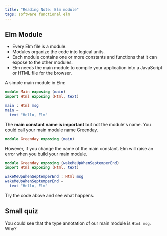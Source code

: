 ```yaml
---
title: "Reading Note: Elm module"
tags: software functional elm
---
```


## Elm Module

- Every Elm file is a module.
- Modules organize the code into logical units.
- Each module contains one or more constants and functions that it can expose to the other modules.
- Elm needs the main module to compile your application into a JavaScript or HTML file for the browser.

A simple main module in Elm:

```elm
module Main exposing (main)
import Html exposing (Html, text)

main : Html msg
main =
  text "Hello, Elm"
```

The **main constant name is important** but not the module's name. You could call your main module name Greenday.

```elm
module Greenday exposing (main)
```

However, if you change the name of the main constant. Elm will raise an error when you build your main module.

```elm
module Greenday exposing (wakeMeUpWhenSeptemperEnd)
import Html exposing (Html, text)

wakeMeUpWhenSeptemperEnd : Html msg
wakeMeUpWhenSeptemperEnd =
  text "Hello, Elm"
```

Try the code above and see what happens.

## Small quiz

You could see that the type annotation of our main module is `Html msg`. Why?
